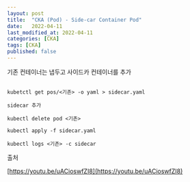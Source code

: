 ```yaml
---
layout: post
title:  "CKA (Pod) - Side-car Container Pod"
date:   2022-04-11
last_modified_at: 2022-04-11
categories: [CKA]
tags: [CKA]
published: false
---
```


기존 컨테이너는 냅두고 사이드카 컨테이너를 추가

```shell

kubetctl get pos/<기존> -o yaml > sidecar.yaml

sidecar 추가

kubectl delete pod <기존>

kubectl apply -f sidecar.yaml

kubectl logs <기존> -c sidecar

```

출처

[https://youtu.be/uACioswfZI8](https://youtu.be/uACioswfZI8)